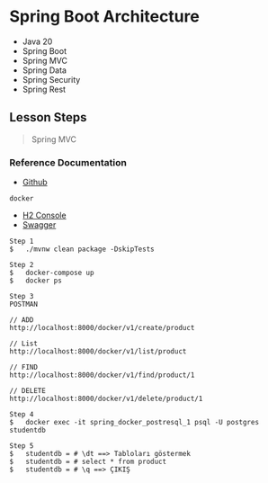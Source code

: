 # Spring Boot Architecture
- Java 20
- Spring Boot
- Spring MVC
- Spring Data
- Spring Security
- Spring Rest

## Lesson Steps
> Spring MVC

### Reference Documentation

* [Github](https://github.com/emre-unaldi/SpringBootArchitecture)

```shell
docker
```
* [H2 Console](https://localhost:8001/h2-console)
* [Swagger](https://localhost:8001/swagger-ui.html)

```shell
Step 1
$   ./mvnw clean package -DskipTests

Step 2
$   docker-compose up
$   docker ps

Step 3 
POSTMAN

// ADD
http://localhost:8000/docker/v1/create/product

// List
http://localhost:8000/docker/v1/list/product

// FIND
http://localhost:8000/docker/v1/find/product/1

// DELETE
http://localhost:8000/docker/v1/delete/product/1

Step 4
$   docker exec -it spring_docker_postresql_1 psql -U postgres studentdb

Step 5
$   studentdb = # \dt ==> Tabloları göstermek
$   studentdb = # select * from product
$   studentdb = # \q ==> ÇIKIŞ
```